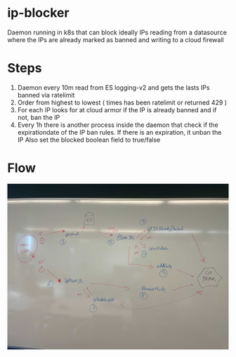 # ip-blocker
Daemon running in k8s that can block ideally IPs reading from a datasource where the IPs are already marked as banned and writing to a cloud firewall


# Steps

1. Daemon every 10m read from ES logging-v2 and gets the lasts IPs banned via ratelimit
2. Order from highest to lowest ( times has been ratelimit or returned 429 ) 
3. For each IP looks for at cloud armor if the IP is already banned and if not, ban the IP
4. Every 1h there is another process inside the daemon that check if the expirationdate of the IP ban rules.
  If there is an expiration, it unban the IP
  Also set the blocked boolean field to true/false 


# Flow 


![Diagram Flow](flow.jpg)

